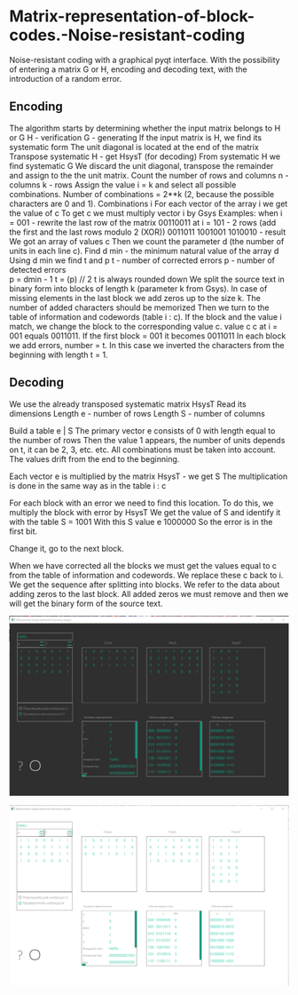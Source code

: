 # Matrix-representation-of-block-codes.-Noise-resistant-coding
Noise-resistant coding with a graphical pyqt interface. With the possibility of entering a matrix G or H, encoding and decoding text, with the introduction of a random error.

## Encoding 

The algorithm starts by determining whether the input matrix belongs to H 
or G 
H - verification 
G - generating 
If the input matrix is H, we find its systematic form
The unit diagonal is located at the end of the matrix
Transpose systematic H - get HsysT (for decoding)
From systematic H we find systematic G 
We discard the unit diagonal, transpose the remainder and assign to the 
the unit matrix. Count the number of rows and columns 
n - columns
k - rows 
Assign the value i = k and select all possible combinations.
Number of combinations = 2**k (2, because the possible characters are 0 and 1).
Combinations i
For each vector of the array i we get the value of c 
To get c we must multiply vector i by Gsys 
Examples:
when i = 001 - rewrite the last row of the matrix 00110011
at i = 101 - 2 rows (add the first and the last rows modulo 2 (XOR))
0011011
1001001
1010010 - result
We got an array of values c 
Then we count the parameter d (the number of units in each line c). 
Find d min - the minimum natural value of the array d
Using d min we find t and p
t - number of corrected errors 
p - number of detected errors  
p = dmin - 1
t = (p) // 2
t is always rounded down 
We split the source text in binary form into blocks of length k (parameter k 
from Gsys). In case of missing elements in the last block we add 
zeros up to the size k. The number of added characters should be memorized 
Then we turn to the table of information and codewords (table i : c).
If the block and the value i match, we change the block to the corresponding value c. 
value c 
c at i = 001 equals 0011011.
If the first block = 001 it becomes 0011011
In each block we add errors, number = t. 
In this case we inverted the characters from the beginning with length t = 1.

## Decoding 

We use the already transposed systematic matrix HsysT
Read its dimensions
Length e - number of rows 
Length S - number of columns

Build a table e | S
The primary vector e consists of 0 with length equal to the number of rows
Then the value 1 appears, the number of units depends on t, it can be 2, 3, etc. 
etc. All combinations must be taken into account. The values drift from the end to the 
beginning.

Each vector e is multiplied by the matrix HsysT - we get S
The multiplication is done in the same way as in the table i : c

For each block with an error we need to find this location.
To do this, we multiply the block with error by HsysT 
We get the value of S and identify it with the table
S = 1001 
With this S value e 1000000
So the error is in the first bit. 

Change it, go to the next block. 

When we have corrected all the blocks we must get the values equal to c from the 
table of information and codewords. We replace these c back to i. 
We get the sequence after splitting into blocks. 
We refer to the data about adding zeros to the last block. All 
added zeros we must remove and then we will get the binary form 
of the source text.

![img](https://github.com/Gooooosha/Matrix-representation-of-block-codes.-Noise-resistant-coding/blob/main/img_for_readme/1.png)







![img](https://github.com/Gooooosha/Matrix-representation-of-block-codes.-Noise-resistant-coding/blob/main/img_for_readme/2.png)
